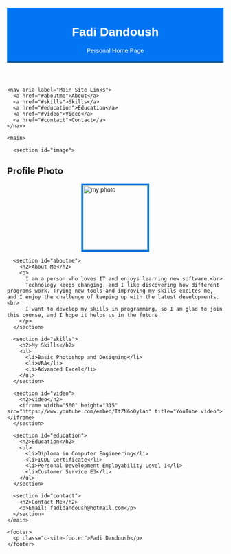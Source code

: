 <!-- =================
  WRITE YOUR HTML HERE

You only need to write the HTML that goes inside the <body> tag. To add things to the <head>, click the ⚙️ 
   ===================
-->

<!--- All the tests are red! You have to make them green. 

Q How do you make the tests pass?
A Meet the requirements!

Make the first test pass by adding a <header> </header>-->
<!DOCTYPE html>
<html lang="en">
  <head> 
    <meta charset="utf-8">
    <title>Personal  Home Page</title>
    <style>
  body {
  margin: 0;
  height: 100%;
      font-family: 'Raleway', sans-serif;
      background-color (#f2f2f2, #cbe8f3);
}
header {
      background-color: #0275f4;
      color: white;
      padding: 2px;
      text-align: center;
      border-bottom: 4px solid #025aa5;
    }
nav {
      background-color: #025aa5;
      padding: 1rem;
      text-align: center;
    }

 nav a {
      color: white;
      margin: 10px;
      text-decoration: none;
      font-weight: bold;
    }
 main {
      padding: 2px;
      max-width:auto;
      margin: auto;
    }
section {
      margin-bottom: 2px;
    }
#aboutme ,#image, #skills, #video,#education, #contact  {
      margin-top:15px;
      background: white;
      border-radius: 12px;
      padding: 15px;
      box-shadow: 0 4px 8px rgba(0,0,0,1);
    }
.img {
      width: 150px;
      height: 150px;
      display: block;
      margin: 0 auto 1px;
  border: 4px solid #0275d8;}
  
  
  footer {
    background-color: #0275f4;
      color: white;
      padding: 2px;
      text-align: right;
      border-bottom: 4px solid #025aa5;
      margin-top:15px;}</style>
  </head>
  <body>
    <header>
      <h1>Fadi Dandoush</h1>
      <p class="c-site-header">Personal Home Page</p>
    </header>

    <nav aria-label="Main Site Links">
      <a href="#aboutme">About</a>
      <a href="#skills">Skills</a>
      <a href="#education">Education</a>
      <a href="#video">Video</a>
      <a href="#contact">Contact</a>
    </nav>

    <main>
     
      <section id="image">
 <h2>Profile Photo</h2>
        <img class="img" src="https://drive.google.com/file/d/16xmrSrAEkQI52xB_uKEWOJxvpVt0v3su/view?usp=drive_link" alt="my photo">
      </section>

      <section id="aboutme">
        <h2>About Me</h2>
        <p>
          I am a person who loves IT and enjoys learning new software.<br>
          Technology keeps changing, and I like discovering how different programs work. Trying new tools and improving my skills excites me, and I enjoy the challenge of keeping up with the latest developments.<br>
          I want to develop my skills in programming, so I am glad to join this course, and I hope it helps us in the future.
        </p>
      </section>

      <section id="skills">
        <h2>My Skills</h2>
        <ul>
          <li>Basic Photoshop and Designing</li>
          <li>VBA</li>
          <li>Advanced Excel</li>
        </ul>
      </section>

      <section id="video">
        <h2>Video</h2>
        <iframe width="560" height="315" src="https://www.youtube.com/embed/ItZN6o0ylao" title="YouTube video"></iframe>
      </section>

      <section id="education">
        <h2>Education</h2>
        <ul>
          <li>Diploma in Computer Engineering</li>
          <li>ICDL Certificate</li>
          <li>Personal Development Employability Level 1</li>
          <li>Customer Service E3</li>
        </ul>
      </section>

      <section id="contact">
        <h2>Contact Me</h2>
        <p>Email: fadidandoush@hotmail.com</p>
      </section>
    </main>

    <footer>
      <p class="c-site-footer">Fadi Dandoush</p>
    </footer>
  </body>
</html>
